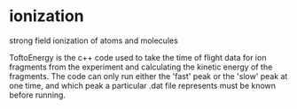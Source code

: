 # ionization
strong field ionization of atoms and molecules

ToftoEnergy is the c++ code used to take the time of flight data for ion fragments from the experiment and calculating the kinetic energy of the fragments.
The code can only run either the 'fast' peak or the 'slow' peak at one time, and which peak a particular .dat file represents must be known before running.
